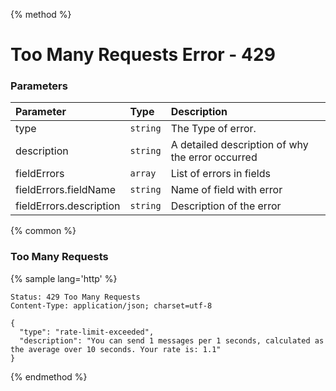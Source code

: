 {% method %}
# Too Many Requests Error - 429

### Parameters
| Parameter               | Type     | Description                                      |
|:------------------------|:---------|:-------------------------------------------------|
| type                    | `string` | The Type of error.                               |
| description             | `string` | A detailed description of why the error occurred |
| fieldErrors             | `array`  | List of errors in fields                         |
| fieldErrors.fieldName   | `string` | Name of field with error                         |
| fieldErrors.description | `string` | Description of the error                         |

{% common %}

### Too Many Requests
{% sample lang='http' %}

```http
Status: 429 Too Many Requests
Content-Type: application/json; charset=utf-8

{
  "type": "rate-limit-exceeded",
  "description": "You can send 1 messages per 1 seconds, calculated as the average over 10 seconds. Your rate is: 1.1"
}
```

{% endmethod %}